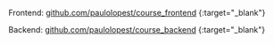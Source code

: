 Frontend: [github.com/paulolopest/course_frontend](github.com/paulolopest/course_frontend ) {:target="_blank"}

Backend: [github.com/paulolopest/course_backend](github.com/paulolopest/course_backend ) {:target="_blank"}
